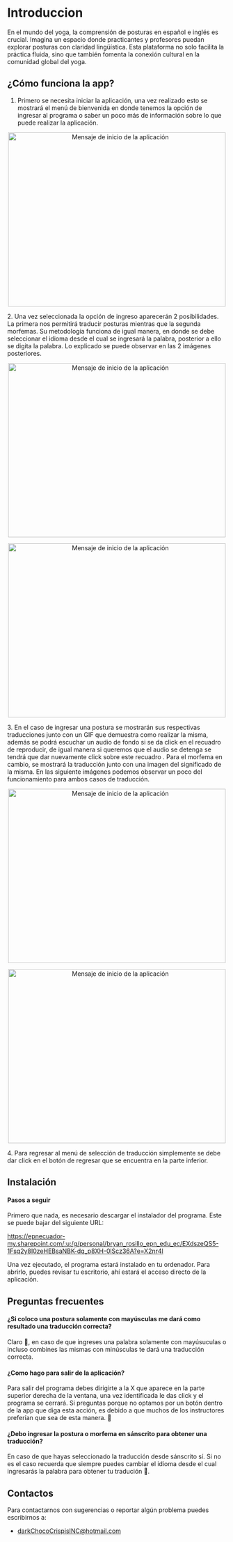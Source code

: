 # Introduccion
En el mundo del yoga, la comprensión de posturas en español e inglés es crucial. Imagina un espacio donde practicantes y profesores puedan explorar posturas con claridad lingüística. Esta plataforma no solo facilita la práctica fluida, sino que también fomenta la conexión cultural en la comunidad global del yoga.
## ¿Cómo funciona la app?
1. Primero se necesita iniciar la aplicación, una vez realizado esto se mostrará el menú de bienvenida en donde tenemos la opción de ingresar al programa o saber un poco más de información sobre lo que puede realizar la aplicación.
<p align="center">
    <img src="TraductorDeAsana%20v2.0/Documentación%20v2.0/inicioAPP.png" alt="Mensaje de inicio de la aplicación" width="500" height="400">
</p>
2. Una vez seleccionada la opción de ingreso aparecerán 2 posibilidades. La primera nos permitirá traducir posturas mientras que la segunda morfemas. Su metodología funciona de igual manera, en donde se debe seleccionar el idioma desde el cual se ingresará la palabra, posterior a ello se digita la palabra. Lo explicado se puede observar en las 2 imágenes posteriores.
<p align="center">
    <img src="TraductorDeAsana%20v2.0/Documentación%20v2.0/bienvenidaAPP.png" alt="Mensaje de inicio de la aplicación" width="500" height="400">
</p>
<p align="center">
    <img src="TraductorDeAsana%20v2.0/Documentación%20v2.0/traduccion.jpg" alt="Mensaje de inicio de la aplicación" width="500" height="400">
</p>
3. En el caso de ingresar una postura se mostrarán sus respectivas traducciones junto con un GIF que demuestra como realizar la misma, además se podrá escuchar un audio de fondo si se da click en el recuadro de reproducir, de igual manera si queremos que el audio se detenga se tendrá que dar nuevamente click sobre este recuadro . Para el morfema en cambio, se mostrará la traducción junto con una imagen del significado de la misma. En las siguiente imágenes podemos observar un poco del funcionamiento para ambos casos de traducción.
<p align="center">
    <img src="TraductorDeAsana%20v2.0/Documentación%20v2.0/postura.jpg" alt="Mensaje de inicio de la aplicación" width="500" height="400">
</p>
<p align="center">
    <img src="TraductorDeAsana%20v2.0/Documentación%20v2.0/morfema.jpg" alt="Mensaje de inicio de la aplicación" width="500" height="400">
</p>
4. Para regresar al menú de selección de traducción simplemente se debe dar click en el botón de regresar que se encuentra en la parte inferior.

## Instalación
#### Pasos a seguir
Primero que nada, es necesario descargar el instalador del programa. Este se puede bajar del siguiente URL:

https://epnecuador-my.sharepoint.com/:u:/g/personal/bryan_rosillo_epn_edu_ec/EXdszeQS5-1Fsq2y8I0zeHEBsaNBK-dq_p8XH-0lScz36A?e=X2nr4l

Una vez ejecutado, el programa estará instalado en tu ordenador. Para abrirlo, puedes revisar tu escritorio, ahí estará el acceso directo de la aplicación. 

## Preguntas frecuentes
#### ¿Si coloco una postura solamente con mayúsculas me dará como resultado una traducción correcta?
Claro 🤠, en caso de que ingreses una palabra solamente con mayúsuculas o incluso combines las mismas con minúsculas te dará una traducción correcta.
#### ¿Como hago para salir de la aplicación?
Para salir del programa debes dirigirte a la X que aparece en la parte superior derecha de la ventana, una vez identificada le das click y el programa se cerrará. Si preguntas porque no optamos por un botón dentro de la app que diga esta acción, es debido a que muchos de los instructores preferían que sea de esta manera. 🐼
#### ¿Debo ingresar la postura o morfema en sánscrito para obtener una traducción?
En caso de que hayas seleccionado la traducción desde sánscrito sí. Si no es el caso recuerda que siempre puedes cambiar el idioma desde el cual ingresarás la palabra para obtener tu tradución 🥰.

## Contactos
Para contactarnos con sugerencias o reportar algún problema puedes escribirnos a:
- darkChocoCrispisINC@hotmail.com


